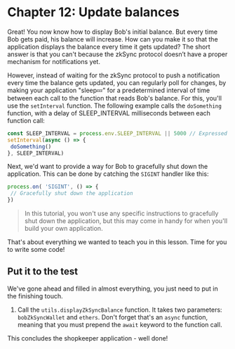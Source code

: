 # Chapter 12: Update balances

Great! You now know how to display Bob's initial balance. But every time Bob gets paid, his balance will increase. How can you make it so that the application displays the balance every time it gets updated? The short answer is that you can't because the zkSync protocol doesn’t have a proper mechanism for notifications yet.

However, instead of waiting for the zkSync protocol to push a notification every time the balance gets updated, you can regularly poll for changes, by making your application "sleep💤" for a predetermined interval of time between each call to the function that reads Bob's balance. For this, you'll use the `setInterval` function. The following example calls the `doSomething` function, with a delay of SLEEP_INTERVAL milliseconds between each function call:

```JavaScript
const SLEEP_INTERVAL = process.env.SLEEP_INTERVAL || 5000 // Expressed in milliseconds
setInterval(async () => {
 doSomething()
}, SLEEP_INTERVAL)
```

Next, we'd want to provide a way for Bob to gracefully shut down the application. This can be done by catching the `SIGINT` handler like this:

```JavaScript
process.on( 'SIGINT', () => {
 // Gracefully shut down the application
})
```

> In this tutorial, you won't use any specific instructions to gracefully shut down the application, but this may come in handy for when you'll build your own application.

That's about everything we wanted to teach you in this lesson. Time for you to write some code!

## Put it to the test

We've gone ahead and filled in almost everything, you just need to put in the finishing touch.

1. Call the `utils.displayZkSyncBalance` function. It takes two parameters: `bobZkSyncWallet` and `ethers`. Don't forget that's an `async` function, meaning that you must prepend the `await` keyword to the function call.

This concludes the shopkeeper application - well done!
